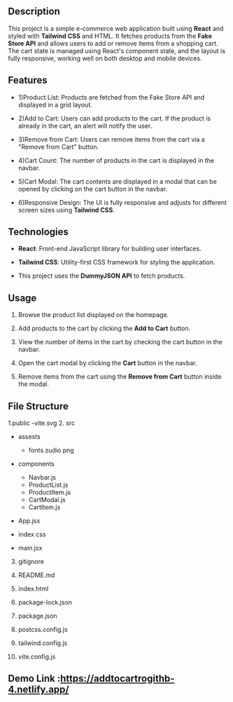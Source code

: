 ## Description

This project is a simple e-commerce web application built using **React** and styled with **Tailwind CSS** and HTML. It fetches products from the **Fake Store API** and allows users to add or remove items from a shopping cart. The cart state is managed using React's component state, and the layout is fully responsive, working well on both desktop and mobile devices.

## Features

- 1)Product List: Products are fetched from the Fake Store API and displayed in a grid layout.
  
- 2)Add to Cart: Users can add products to the cart. If the product is already in the cart, an alert will notify the user.
  
- 3)Remove from Cart: Users can remove items from the cart via a "Remove from Cart" button.
  
- 4)Cart Count: The number of products in the cart is displayed in the navbar.
  
- 5)Cart Modal: The cart contents are displayed in a modal that can be opened by clicking on the cart button in the navbar.
  
- 6)Responsive Design: The UI is fully responsive and adjusts for different screen sizes using **Tailwind CSS**.
  

## Technologies

- **React**: Front-end JavaScript library for building user interfaces.
  
- **Tailwind CSS**: Utility-first CSS framework for styling the application.
  
- This project uses the **DummyJSON API** to fetch products.


## Usage

1. Browse the product list displayed on the homepage.
   
2. Add products to the cart by clicking the **Add to Cart** button.
 
3. View the number of items in the cart by checking the cart button in the navbar.
 
4. Open the cart modal by clicking the **Cart** button in the navbar.
 
5. Remove items from the cart using the **Remove from Cart** button inside the modal.

## File Structure
 1.public
  -vite.svg
 2. src

  - assests
    - fonts
      zudio.png

  - components
  
    - Navbar.js          
    - ProductList.js     
    - ProductItem.js    
    - CartModal.js       
    - CartItem.js
     
  - App.jsx
  - index css
  - main.jsx
3. gitignore
4. README.md
5. index.html    

6. package-lock.json
7. package.json
8. postcss.config.js
9. tailwind.config.js
10. vite.config.js
## Demo Link :https://addtocartrogithb-4.netlify.app/
